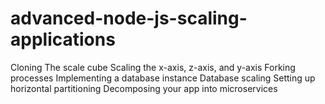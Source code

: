 # advanced-node-js-scaling-applications
Cloning The scale cube Scaling the x-axis, z-axis, and y-axis Forking processes Implementing a database instance Database scaling Setting up horizontal partitioning Decomposing your app into microservices
